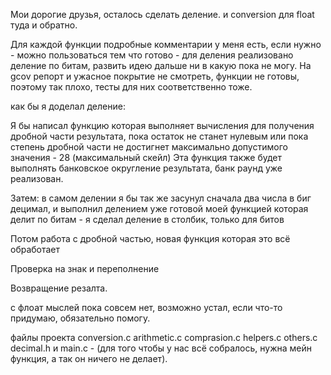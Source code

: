 Мои дорогие друзья, осталось сделать деление. 
и conversion для float туда и обратно.

Для каждой функции подробные комментарии у меня есть, если нужно - можно пользоваться тем что готово - для деления реализовано деление по битам, развить идею дальше ни в какую пока не могу. 
На gcov репорт и ужасное покрытие не смотреть, функции не готовы, поэтому так плохо, тесты для них соответственно тоже. 

как бы я доделал деление: 

Я бы написал функцию которая выполняет вычисления для получения дробной части результата, пока остаток не станет нулевым или пока степень дробной части не достигнет максимально допустимого значения - 28 (максимальный скейл)
Эта функция также будет выполнять банковское округление результата, банк раунд уже реализован.

Затем: в самом делении я бы так же засунул сначала два числа
в биг децимал, и выполнил делением уже готовой моей функцией
которая делит по битам - я сделал деление в столбик, только для битов 

Потом работа с дробной частью, новая функция которая это всё обработает

Проверка на знак и переполнение

Возвращение резалта.

с флоат мыслей пока совсем нет, возможно устал, если что-то придумаю, 
обязательно помогу. 

файлы проекта conversion.c arithmetic.c comprasion.c helpers.c others.c decimal.h и main.c - (для того чтобы у нас всё собралось, нужна мейн функция, а так он ничего не делает).
